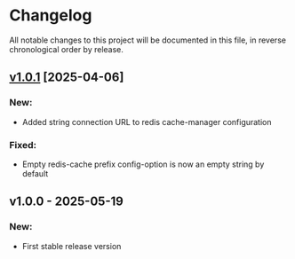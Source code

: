 # Changelog

All notable changes to this project will be documented in this file, in reverse chronological order by release.

## [v1.0.1](https://github.com/zaphyr-org/cache/compare/1.0.0...1.0.1) [2025-04-06]

### New:

* Added string connection URL to redis cache-manager configuration

### Fixed:

* Empty redis-cache prefix config-option is now an empty string by default

## v1.0.0 - 2025-05-19

### New:

* First stable release version
